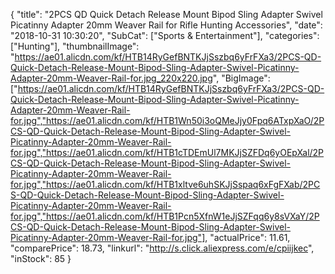 {
	"title": "2PCS QD Quick Detach Release Mount Bipod Sling Adapter Swivel Picatinny Adapter 20mm Weaver Rail for Rifle Hunting Accessories",
	"date": "2018-10-31 10:30:20",
	"SubCat": ["Sports & Entertainment"],
	"categories": ["Hunting"],
	"thumbnailImage": "https://ae01.alicdn.com/kf/HTB14RyGefBNTKJjSszbq6yFrFXa3/2PCS-QD-Quick-Detach-Release-Mount-Bipod-Sling-Adapter-Swivel-Picatinny-Adapter-20mm-Weaver-Rail-for.jpg_220x220.jpg",
	"BigImage": ["https://ae01.alicdn.com/kf/HTB14RyGefBNTKJjSszbq6yFrFXa3/2PCS-QD-Quick-Detach-Release-Mount-Bipod-Sling-Adapter-Swivel-Picatinny-Adapter-20mm-Weaver-Rail-for.jpg","https://ae01.alicdn.com/kf/HTB1Wn50i3oQMeJjy0Fpq6ATxpXaO/2PCS-QD-Quick-Detach-Release-Mount-Bipod-Sling-Adapter-Swivel-Picatinny-Adapter-20mm-Weaver-Rail-for.jpg","https://ae01.alicdn.com/kf/HTB1cTDEmUl7MKJjSZFDq6yOEpXal/2PCS-QD-Quick-Detach-Release-Mount-Bipod-Sling-Adapter-Swivel-Picatinny-Adapter-20mm-Weaver-Rail-for.jpg","https://ae01.alicdn.com/kf/HTB1xltve6uhSKJjSspaq6xFgFXab/2PCS-QD-Quick-Detach-Release-Mount-Bipod-Sling-Adapter-Swivel-Picatinny-Adapter-20mm-Weaver-Rail-for.jpg","https://ae01.alicdn.com/kf/HTB1Pcn5XfnW1eJjSZFqq6y8sVXaY/2PCS-QD-Quick-Detach-Release-Mount-Bipod-Sling-Adapter-Swivel-Picatinny-Adapter-20mm-Weaver-Rail-for.jpg"],
	"actualPrice": 11.61,
	"comparePrice": 18.73,
	"linkurl": "http://s.click.aliexpress.com/e/cpiijkec",
	"inStock": 85
}

